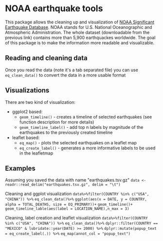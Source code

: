 # NOAA earthquake tools

This package allows the cleaning up and visualization of [NOAA Significant Earthquake Database](https://www.ngdc.noaa.gov/nndc/struts/form?t=101650&s=1&d=1). NOAA stands for U.S. National Oceanographic and Atmospheric Administration. The whole dataset (downloadable from the previous link) contains more than 5,900 earthquackes worldwide. The goal of this package is to make the information more readable and visualizable.

## Reading and cleaning data
Once you read the data (note it's a tab separated file) you can use `eq_clean_data()` to convert the data in a more usable format

## Visualizations
There are two kind of visualization:
* ggplot2 based:
  + `geom_timeline()` - creates a timeline of selected earthquakes (see function description for more details)
  + `geom_timeline_label()` - add top n labels by magnitude of the earthquakes to the previously created timeline
* leaflet based:
  + `eq_map()` - plots the selected earthquakes on a leaflet map
  + `eq_create_label()` - generates a more informative labels to be used in the leafletmap

## Examples
Assuming you saved the data with name "earthquakes.tsv.gz"
`data <- readr::read_delim("earthquakes.tsv.gz", delim = "\t")`
  
Cleaning and ggplot visualization
`data%>%filter(COUNTRY %in% c("USA", "CHINA")) %>%`
  `eq_clean_data()%>%`
  `ggplot(aes(x = DATE, y = COUNTRY, alpha = TOTAL_DEATHS, size = EQ_PRIMARY))+`
  `geom_timeline()+`
  `geom_timeline_lable(aes(label = LOCATION_NAME),n_max = 3)`

Cleaning, label creation and leaflet visualization
`data%>%filter(COUNTRY %in% c("USA", "CHINA")) %>%`
  `eq_clean_data()%>%`
  `dplyr::filter(COUNTRY == "MEXICO" & lubridate::year(DATE) >= 2000) %>%`
  `dplyr::mutate(popup_text = eq_create_label(.)) %>%`
  `eq_map(annot_col = "popup_text")`
